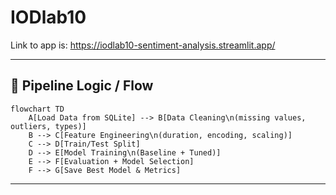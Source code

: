 # IODlab10

Link to app is: https://iodlab10-sentiment-analysis.streamlit.app/


---

## 🔄 Pipeline Logic / Flow

```mermaid
flowchart TD
    A[Load Data from SQLite] --> B[Data Cleaning\n(missing values, outliers, types)]
    B --> C[Feature Engineering\n(duration, encoding, scaling)]
    C --> D[Train/Test Split]
    D --> E[Model Training\n(Baseline + Tuned)]
    E --> F[Evaluation + Model Selection]
    F --> G[Save Best Model & Metrics]
```

---

